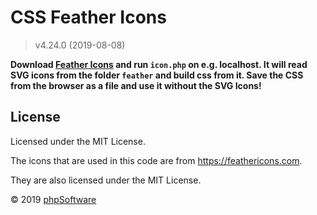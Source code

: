 CSS Feather Icons
=================

> v4.24.0 (2019-08-08)

__Download [Feather Icons](https://feathericons.com/feather.zip) 
and run `icon.php` on e.g. localhost. 
It will read SVG icons from the folder `feather` and build css from it.
Save the CSS from the browser as a file and use it without the SVG Icons!__

License
-------

Licensed under the MIT License.

The icons that are used in this code are from https://feathericons.com.

They are also licensed under the MIT License.

© 2019 [phpSoftware](https://github.com/phpSoftware/CSS-Feather-Icons)
